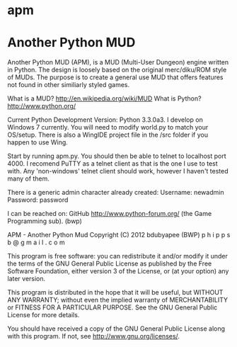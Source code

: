 apm
===

Another Python MUD
===

Another Python MUD (APM), is a MUD (Multi-User Dungeon) engine written in Python.  The design is
loosely based on the original merc/diku/ROM style of MUDs.  The purpose is to create a general
use MUD that offers features not found in other similiarly styled games.

What is a MUD?  http://en.wikipedia.org/wiki/MUD
What is Python? http://www.python.org/


Current Python Development Version: Python 3.3.0a3.
I develop on Windows 7 currently.  You will need to modify world.py to match your OS/setup.
There is also a WingIDE project file in the /src folder if you happen to use Wing. 


Start by running apm.py.  You should then be able to telnet to localhost port 4000.  I
recomend PuTTY as a telnet client as that is the one I use to test with.  Any 'non-windows'
telnet client should work, however I haven't tested many of them.

There is a generic admin character already created:
Username: newadmin
Password: password

I can be reached on:
    GitHub
    http://www.python-forum.org/ (the Game Programming sub). (bwp)


APM - Another Python Mud
Copyright (C) 2012  bdubyapee (BWP) p h i p p s b @ g m a i l . c o m

  This program is free software: you can redistribute it and/or modify
  it under the terms of the GNU General Public License as published by
  the Free Software Foundation, either version 3 of the License, or
  (at your option) any later version.

  This program is distributed in the hope that it will be useful,
  but WITHOUT ANY WARRANTY; without even the implied warranty of
  MERCHANTABILITY or FITNESS FOR A PARTICULAR PURPOSE.  See the
  GNU General Public License for more details.

  You should have received a copy of the GNU General Public License
  along with this program.  If not, see <http://www.gnu.org/licenses/>.
